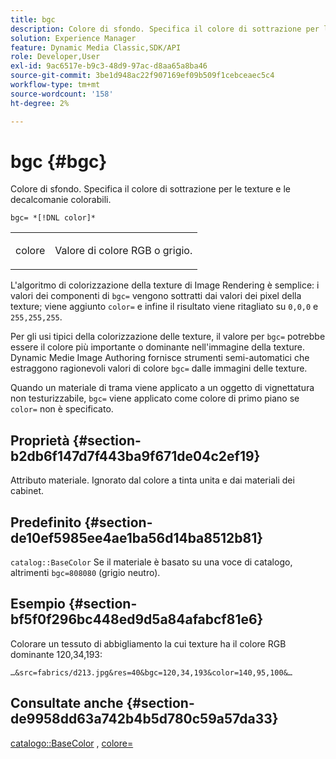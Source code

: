 ```yaml
---
title: bgc
description: Colore di sfondo. Specifica il colore di sottrazione per le texture e le decalcomanie colorabili.
solution: Experience Manager
feature: Dynamic Media Classic,SDK/API
role: Developer,User
exl-id: 9ac6517e-b9c3-48d9-97ac-d8aa65a8ba46
source-git-commit: 3be1d948ac22f907169ef09b509f1cebceaec5c4
workflow-type: tm+mt
source-wordcount: '158'
ht-degree: 2%

---
```


# bgc {#bgc}

Colore di sfondo. Specifica il colore di sottrazione per le texture e le decalcomanie colorabili.

`bgc= *[!DNL color]*`

<table id="simpletable_131302355CAB4900A7B45FED903A1AAD" class="- topic/simpletable "> 
 <tr class="- topic/strow strow"> 
  <td class="- topic/stentry stentry"> <p><span class="+ topic/keyword sw-d/varname varname"> colore</span> </p> </td> 
  <td class="- topic/stentry stentry"> <p>Valore di colore RGB o grigio. </p></td> 
 </tr> 
</table>

L&#39;algoritmo di colorizzazione della texture di Image Rendering è semplice: i valori dei componenti di `bgc=` vengono sottratti dai valori dei pixel della texture; viene aggiunto `color=` e infine il risultato viene ritagliato su `0,0,0` e `255,255,255`.

Per gli usi tipici della colorizzazione delle texture, il valore per `bgc=` potrebbe essere il colore più importante o dominante nell&#39;immagine della texture. Dynamic Medie Image Authoring fornisce strumenti semi-automatici che estraggono ragionevoli valori di colore `bgc=` dalle immagini delle texture.

Quando un materiale di trama viene applicato a un oggetto di vignettatura non testurizzabile, `bgc=` viene applicato come colore di primo piano se `color=` non è specificato.

## Proprietà {#section-b2db6f147d7f443ba9f671de04c2ef19}

Attributo materiale. Ignorato dal colore a tinta unita e dai materiali dei cabinet.

## Predefinito {#section-de10ef5985ee4ae1ba56d14ba8512b81}

`catalog::BaseColor` Se il materiale è basato su una voce di catalogo, altrimenti `bgc=808080` (grigio neutro).

## Esempio {#section-bf5f0f296bc448ed9d5a84afabcf81e6}

Colorare un tessuto di abbigliamento la cui texture ha il colore RGB dominante 120,34,193:

`…&src=fabrics/d213.jpg&res=40&bgc=120,34,193&color=140,95,100&…`

## Consultate anche {#section-de9958dd63a742b4b5d780c59a57da33}

[catalogo::BaseColor](../../../../../ir-api/material-cat/image-rendering-api-ref/c-ir-material-catalog/c-ir-material-data-reference/r-ir-basecolor.md#reference-5f02371b1d8e444ab12d2614d9792de8) , [colore=](../../../../../ir-api/http-protocol/image-rendering-api-ref/c-ir-http-protocol-ref/c-ir-http-protocol-command-reference/r-ir-http-color.md#reference-ea3cba9edfe94dbab86d8f123a9ed0aa)
